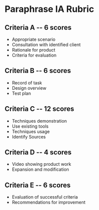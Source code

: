 # Paraphrase IA Rubric

## Criteria A -- 6 scores

* Appropriate scenario
* Consultation with identified client
* Rationale for product
* Criteria for evaluation

## Criteria B -- 6 scores

* Record of task
* Design overview
* Test plan

## Criteria C -- 12 scores

* Techniques demonstration
* Use existing tools
* Techniques usage
* Identify Sources

## Criteria D -- 4 scores

* Video showing product work
* Expansion and modification

## Criteria E -- 6 scores

* Evaluation of successful criteria
* Recommendations for improvement
